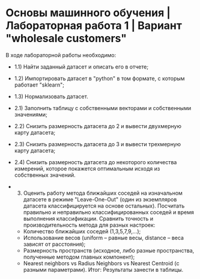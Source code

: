 # Основы машинного обучения | Лабораторная работа 1 | Вариант "wholesale customers"

В ходе лабораторной работы необходимо:
- 1.1) Найти заданный датасет и описать его в отчете;
- 1.2) Импортировать датасет в "python" в том формате, с которым работает "sklearn";
- 1.3) Нормализовать датасет.

- 2.1) Заполнить таблицу с собственными векторами и собственными значениями;
- 2.2) Снизить размерность датасета до 2 и вывести двухмерную карту датасета;
- 2.3) Снизить размерность датасета до 3 и вывести трехмерную карту датасета;
- 2.4) Снизить размерность датасета до некоторого количества измерений, которое покажется оптимальным исходя из собственных значений.

- 3)   Оценить работу метода ближайших соседей на изначальном датасете в режиме "Leave-One-Out" (один из экземпляров датасета классифицируется на основе остальных). Посчитать правильно и неправильно классифицированных соседей и время выполнения классификации. Сравнить точность и производительность метода для разных настроек:
    - Количество ближайших соседей (1,3,5,7,9,...);
    - Использование весов (uniform – равные весы, distance – веса зависят от расстояния);
    - Размерность пространств (исходное, либо разные пространства, полученные методом главных компонент);
    - Nearest neighbors vs Radius Neighbors vs Nearest Centroid (с разными параметрами).
Итог: Результаты занести в таблицы.
